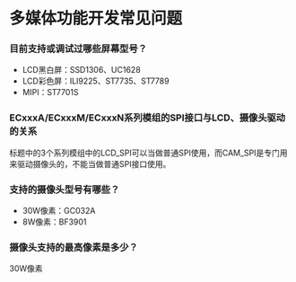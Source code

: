 # 多媒体功能开发常见问题

### **目前支持或调试过哪些屏幕型号？**

- LCD黑白屏：SSD1306、UC1628
- LCD彩色屏：ILI9225、ST7735、ST7789
- MIPI：ST7701S

### **ECxxxA/ECxxxM/ECxxxN系列模组的SPI接口与LCD、摄像头驱动的关系**

标题中的3个系列模组中的LCD_SPI可以当做普通SPI使用，而CAM_SPI是专门用来驱动摄像头的，不能当做普通SPI接口使用。

### **支持的摄像头型号有哪些？**

- 30W像素：GC032A
- 8W像素：BF3901

### **摄像头支持的最高像素是多少？**

30W像素
